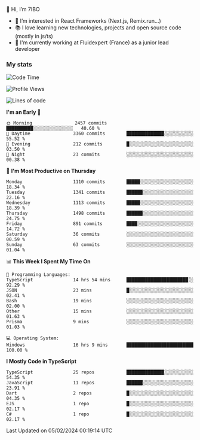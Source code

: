 👋 Hi, I’m 7IBO

- 👀 I’m interested in React Frameworks (Next.js, Remix.run...)
- 📚 I love learning new technologies, projects and open source code (mostly in js/ts)
- 💼 I'm currently working at Fluidexpert (France) as a junior lead developer

### My stats
<!--START_SECTION:waka-->
![Code Time](http://img.shields.io/badge/Code%20Time-470%20hrs%2057%20mins-blue)

![Profile Views](http://img.shields.io/badge/Profile%20Views-13-blue)

![Lines of code](https://img.shields.io/badge/From%20Hello%20World%20I%27ve%20Written-7.2%20million%20lines%20of%20code-blue)

**I'm an Early 🐤** 

```text
🌞 Morning                2457 commits        ██████████░░░░░░░░░░░░░░░   40.60 % 
🌆 Daytime                3360 commits        ██████████████░░░░░░░░░░░   55.52 % 
🌃 Evening                212 commits         █░░░░░░░░░░░░░░░░░░░░░░░░   03.50 % 
🌙 Night                  23 commits          ░░░░░░░░░░░░░░░░░░░░░░░░░   00.38 % 
```
📅 **I'm Most Productive on Thursday** 

```text
Monday                   1110 commits        █████░░░░░░░░░░░░░░░░░░░░   18.34 % 
Tuesday                  1341 commits        ██████░░░░░░░░░░░░░░░░░░░   22.16 % 
Wednesday                1113 commits        █████░░░░░░░░░░░░░░░░░░░░   18.39 % 
Thursday                 1498 commits        ██████░░░░░░░░░░░░░░░░░░░   24.75 % 
Friday                   891 commits         ████░░░░░░░░░░░░░░░░░░░░░   14.72 % 
Saturday                 36 commits          ░░░░░░░░░░░░░░░░░░░░░░░░░   00.59 % 
Sunday                   63 commits          ░░░░░░░░░░░░░░░░░░░░░░░░░   01.04 % 
```


📊 **This Week I Spent My Time On** 

```text
💬 Programming Languages: 
TypeScript               14 hrs 54 mins      ███████████████████████░░   92.29 % 
JSON                     23 mins             █░░░░░░░░░░░░░░░░░░░░░░░░   02.41 % 
Bash                     19 mins             ░░░░░░░░░░░░░░░░░░░░░░░░░   02.00 % 
Other                    15 mins             ░░░░░░░░░░░░░░░░░░░░░░░░░   01.63 % 
Prisma                   9 mins              ░░░░░░░░░░░░░░░░░░░░░░░░░   01.03 % 

💻 Operating System: 
Windows                  16 hrs 9 mins       █████████████████████████   100.00 % 
```

**I Mostly Code in TypeScript** 

```text
TypeScript               25 repos            ██████████████░░░░░░░░░░░   54.35 % 
JavaScript               11 repos            ██████░░░░░░░░░░░░░░░░░░░   23.91 % 
Dart                     2 repos             █░░░░░░░░░░░░░░░░░░░░░░░░   04.35 % 
EJS                      1 repo              █░░░░░░░░░░░░░░░░░░░░░░░░   02.17 % 
C#                       1 repo              █░░░░░░░░░░░░░░░░░░░░░░░░   02.17 % 
```




 Last Updated on 05/02/2024 00:19:14 UTC
<!--END_SECTION:waka-->
